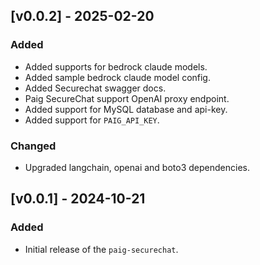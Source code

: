 ## [v0.0.2] - 2025-02-20 
### Added
- Added supports for bedrock claude models.
- Added sample bedrock claude model config.
- Added Securechat swagger docs.
- Paig SecureChat support OpenAI proxy endpoint.
- Added support for MySQL database and api-key.
- Added support for `PAIG_API_KEY`.

### Changed
- Upgraded langchain, openai and boto3 dependencies.

## [v0.0.1] - 2024-10-21
### Added
- Initial release of the `paig-securechat`.